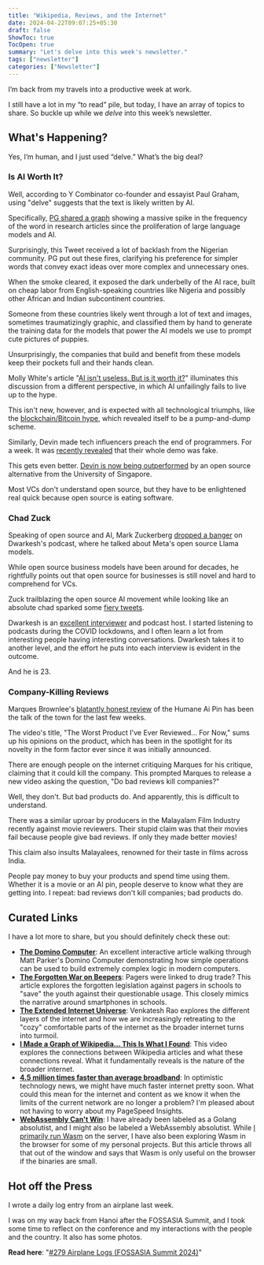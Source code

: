 ```yaml
---
title: "Wikipedia, Reviews, and the Internet"
date: 2024-04-22T09:07:25+05:30
draft: false
ShowToc: true
TocOpen: true
summary: "Let's delve into this week's newsletter."
tags: ["newsletter"]
categories: ["Newsletter"]
---
```


I’m back from my travels into a productive week at work.

I still have a lot in my “to read” pile, but today, I have an array of topics to share. So buckle up while we _delve_ into this week’s newsletter.

## What's Happening?

Yes, I’m human, and I just used “delve.” What’s the big deal?

### Is AI Worth It?

Well, according to Y Combinator co-founder and essayist Paul Graham, using "delve" suggests that the text is likely written by AI.

Specifically, [PG shared a graph](https://twitter.com/paulg/status/1777035484826349575) showing a massive spike in the frequency of the word in research articles since the proliferation of large language models and AI.

Surprisingly, this Tweet received a lot of backlash from the Nigerian community. PG put out these fires, clarifying his preference for simpler words that convey exact ideas over more complex and unnecessary ones.

When the smoke cleared, it exposed the dark underbelly of the AI race, built on cheap labor from English-speaking countries like Nigeria and possibly other African and Indian subcontinent countries.

Someone from these countries likely went through a lot of text and images, sometimes traumatizingly graphic, and classified them by hand to generate the training data for the models that power the AI models we use to prompt cute pictures of puppies.

Unsurprisingly, the companies that build and benefit from these models keep their pockets full and their hands clean.

Molly White's article "[AI isn\'t useless. But is it worth it?](https://www.citationneeded.news/ai-isnt-useless/)" illuminates this discussion from a different perspective, in which AI unfailingly fails to live up to the hype.

This isn't new, however, and is expected with all technological triumphs, like the [blockchain/Bitcoin hype](https://navendu.me/posts/upi-vs-crypto/), which revealed itself to be a pump-and-dump scheme.

Similarly, Devin made tech influencers preach the end of programmers. For a week. It was [recently revealed](https://www.youtube.com/watch?v=tNmgmwEtoWE) that their whole demo was fake.

This gets even better. [Devin is now being outperformed](https://twitter.com/GergelyOrosz/status/1780998823860482144) by an open source alternative from the University of Singapore.

Most VCs don't understand open source, but they have to be enlightened real quick because open source is eating software.

### Chad Zuck

Speaking of open source and AI, Mark Zuckerberg [dropped a banger](https://twitter.com/dwarkesh_sp/status/1781017206912057452) on Dwarkesh's podcast, where he talked about Meta's open source Llama models.

While open source business models have been around for decades, he rightfully points out that open source for businesses is still novel and hard to comprehend for VCs.

Zuck trailblazing the open source AI movement while looking like an absolute chad sparked some [fiery tweets](https://twitter.com/bigcontentguy/status/1781106562817216955).

Dwarkesh is an [excellent interviewer](https://meridian.mercury.com/dwarkesh-patel) and podcast host. I started listening to podcasts during the COVID lockdowns, and I often learn a lot from interesting people having interesting conversations. Dwarkesh takes it to another level, and the effort he puts into each interview is evident in the outcome.

And he is 23.

### Company-Killing Reviews

Marques Brownlee's [blatantly honest review](https://www.youtube.com/watch?v=TitZV6k8zfA) of the Humane Ai Pin has been the talk of the town for the last few weeks.

The video's title, "The Worst Product I've Ever Reviewed... For Now," sums up his opinions on the product, which has been in the spotlight for its novelty in the form factor ever since it was initially announced.

There are enough people on the internet critiquing Marques for his critique, claiming that it could kill the company. This prompted Marques to release a new video asking the question, "Do bad reviews kill companies?"

Well, they don't. But bad products do. And apparently, this is difficult to understand.

There was a similar uproar by producers in the Malayalam Film Industry recently against movie reviewers. Their stupid claim was that their movies fail because people give bad reviews. If only they made better movies!

This claim also insults Malayalees, renowned for their taste in films across India.

People pay money to buy your products and spend time using them. Whether it is a movie or an AI pin, people deserve to know what they are getting into. I repeat: bad reviews don't kill companies; bad products do.

## Curated Links

I have a lot more to share, but you should definitely check these out:

- **[The Domino Computer](https://www.andrewt.net/maths/domputer/)**: An excellent interactive article walking through Matt Parker's Domino Computer demonstrating how simple operations can be used to build extremely complex logic in modern computers.
- **[The Forgotten War on Beepers](https://newsletter.pessimistsarchive.org/p/the-forgotten-war-on-beepers)**: Pagers were linked to drug trade? This article explores the forgotten legislation against pagers in schools to "save" the youth against their questionable usage. This closely mimics the narrative around smartphones in schools.
- **[The Extended Internet Universe](https://studio.ribbonfarm.com/p/the-extended-internet-universe)**: Venkatesh Rao explores the different layers of the internet and how we are increasingly retreating to the "cozy" comfortable parts of the internet as the broader internet turns into turmoil.
- **[I Made a Graph of Wikipedia\.\.\. This Is What I Found](https://www.youtube.com/watch?v=JheGL6uSF-4)**: This video explores the connections between Wikipedia articles and what these connections reveal. What it fundamentally reveals is the nature of the broader internet.
- **[4.5 million times faster than average broadband](https://www.aston.ac.uk/latest-news/aston-university-researchers-send-data-45-million-times-faster-average-broadband)**: In optimistic technology news, we might have much faster internet pretty soon. What could this mean for the internet and content as we know it when the limits of the current network are no longer a problem? I'm pleased about not having to worry about my PageSpeed Insights.
- **[WebAssembly Can\'t Win](https://wingolog.org/archives/2023/11/24/tree-shaking-the-horticulturally-misguided-algorithm)**: I have already been labeled as a Golang absolutist, and I might also be labeled a WebAssembly absolutist. While [I primarily run Wasm](https://navendu.me/tags/wasm/) on the server, I have also been exploring Wasm in the browser for some of my personal projects. But this article throws all that out of the window and says that Wasm is only useful on the browser if the binaries are small.

## Hot off the Press

I wrote a daily log entry from an airplane last week.

I was on my way back from Hanoi after the FOSSASIA Summit, and I took some time to reflect on the conference and my interactions with the people and the country. It also has some photos.

**Read here**: "[#279 Airplane Logs (FOSSASIA Summit 2024)](https://navendu.me/daily/11-4-24-airplane-logs/)"
